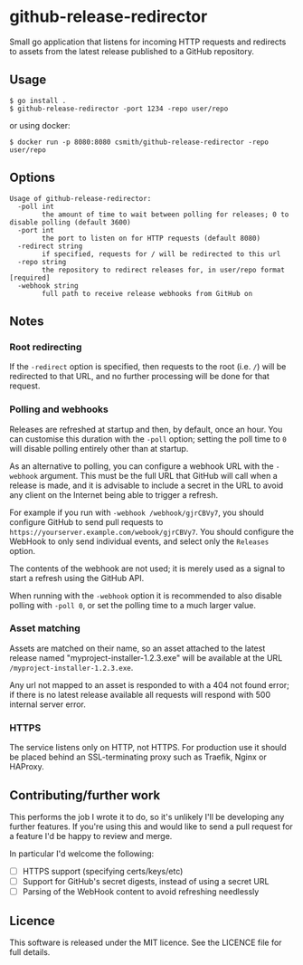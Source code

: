 # github-release-redirector

Small go application that listens for incoming HTTP requests and redirects
to assets from the latest release published to a GitHub repository.

## Usage

```console
$ go install .
$ github-release-redirector -port 1234 -repo user/repo
```

or using docker:

```console
$ docker run -p 8080:8080 csmith/github-release-redirector -repo user/repo
```

## Options

```
Usage of github-release-redirector:
  -poll int
    	the amount of time to wait between polling for releases; 0 to disable polling (default 3600)
  -port int
    	the port to listen on for HTTP requests (default 8080)
  -redirect string
    	if specified, requests for / will be redirected to this url
  -repo string
    	the repository to redirect releases for, in user/repo format [required]
  -webhook string
    	full path to receive release webhooks from GitHub on
```

## Notes

### Root redirecting

If the `-redirect` option is specified, then requests to the root (i.e. `/`)
will be redirected to that URL, and no further processing will be done for
that request.

### Polling and webhooks

Releases are refreshed at startup and then, by default, once an hour. You can
customise this duration with the `-poll` option; setting the poll time to `0`
will disable polling entirely other than at startup.

As an alternative to polling, you can configure a webhook URL with the
`-webhook` argument. This must be the full URL that GitHub will call
when a release is made, and it is advisable to include a secret in the
URL to avoid any client on the Internet being able to trigger a refresh.

For example if you run with `-webhook /webhook/gjrCBVy7`, you
should configure GitHub to send pull requests to
`https://yourserver.example.com/webook/gjrCBVy7`. You should configure
the WebHook to only send individual events, and select only the
`Releases` option.

The contents of the webhook are not used; it is merely used as a signal
to start a refresh using the GitHub API.

When running with the `-webhook` option it is recommended to also disable
polling with `-poll 0`, or set the polling time to a much larger value.

### Asset matching

Assets are matched on their name, so an asset attached to the latest release
named "myproject-installer-1.2.3.exe" will be available at the URL
`/myproject-installer-1.2.3.exe`.

Any url not mapped to an asset is responded to with a 404 not found error;
if there is no latest release available all requests will respond with 500
internal server error.

### HTTPS

The service listens only on HTTP, not HTTPS. For production use it should
be placed behind an SSL-terminating proxy such as Traefik, Nginx or HAProxy.

## Contributing/further work

This performs the job I wrote it to do, so it's unlikely I'll be developing
any further features. If you're using this and would like to send a pull
request for a feature I'd be happy to review and merge.

In particular I'd welcome the following:

- [ ] HTTPS support (specifying certs/keys/etc)
- [ ] Support for GitHub's secret digests, instead of using a secret URL
- [ ] Parsing of the WebHook content to avoid refreshing needlessly

## Licence

This software is released under the MIT licence. See the LICENCE file for
full details.